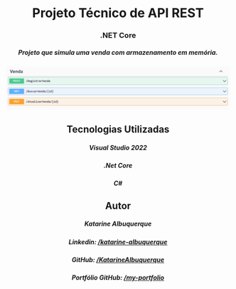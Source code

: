 <div align="center">

# Projeto Técnico de API REST
### .NET Core

##### Projeto que simula uma venda com armazenamento em memória.

<img src="projeto.png" alt="Projeto .Net Core" />

## Tecnologias Utilizadas

##### Visual Studio 2022
##### .Net Core
##### C#

## Autor
##### Katarine Albuquerque
##### Linkedin: <a href="https://www.linkedin.com/in/katarine-albuquerque/">/katarine-albuquerque</a>
##### GitHub: <a href="https://github.com/KatarineAlbuquerque">/KatarineAlbuquerque</a>
##### Portfólio GitHub: <a href="https://github.com/KatarineAlbuquerque/my-portfolio">/my-portfolio</a>

</div>
